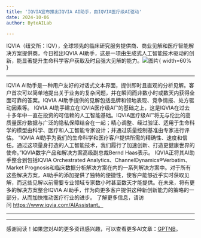 ```yaml
---
title: 'IQVIA宣布推出IQVIA AI助手，由IQVIA医疗级AI驱动'
date: 2024-10-06
author: ByteAILab

---
```


IQVIA（纽交所：IQV），全球领先的临床研究服务提供商、商业见解和医疗智能解决方案提供商，今日推出IQVIA AI助手，这是一项由生成式人工智能技术驱动的创新，能显著提升生命科学客户获取及时且强大见解的能力。![图片](https://ai-techpark.com/wp-content/uploads/2024/10/IQVIA-Announces-960x540.jpg){ width=60% }

---

IQVIA AI助手是一种用户友好的对话式文本界面，提供即时且直观的分析见解。客户首次可以简单地提出关于业务的复杂问题，并在瞬间而非数小时或数天内获得全面可靠的答案。IQVIA AI助手提供的见解包括品牌和领地表现、竞争情报、处方驱动因素等。
IQVIA AI助手建立在IQVIA医疗级AI™的基础之上，这是IQVIA在过去十多年中一直在投资的可信赖的人工智能基础。IQVIA医疗级AI™将无与伦比的高质量医疗数据与广泛的隐私保障结合在一起；精心调整、经过验证、适用于生命科学的模型由科学、医疗和人工智能专家设计；并通过质量控制基准由专家进行评估。
“IQVIA AI助手为我们的生命科学和医疗客户提供所需的精确性、速度和信任。通过这项量身打造的人工智能技术，我们履行了加速创新、打造更健康世界的使命。”IQVIA数字产品和解决方案高级副总裁Bernd Haas表示。
IQVIA正将其AI助手整合到包括IQVIA Orchestrated Analytics、ChannelDynamics®Verbatim、Market Prognosis和临床数据分析解决方案在内的一系列解决方案中。对于所有这些解决方案，AI助手的添加提供了独特的便捷性，使客户能够近乎实时获取见解，而这些见解以前需要专业领域专家数小时甚至数天才能提供。在未来，将有更多的解决方案整合IQVIA AI助手，作为向更多客户提供这种新创新能力的策略的一部分，从而加快推动医疗行业的进步。
了解更多信息，请访问 https://www.iqvia.com/AIAssistant。

---
---
感谢阅读！如果您对AI的更多资讯感兴趣，可以查看更多AI文章：[GPTNB](https://gptnb.com)。